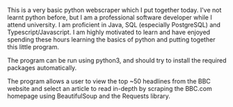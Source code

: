 This is a very basic python webscraper which I put together today. I've not learnt python before, but I am a professional software developer while I attend university. I am proficient in Java, SQL (especially PostgreSQL) and Typescript/Javascript. I am highly motivated to learn and have enjoyed spending these hours learning the basics of python and putting together this little program.

The program can be run using python3, and should try to install the required packages automatically.

The program allows a user to view the top ~50 headlines from the BBC website and select an article to read in-depth by scraping the BBC.com homepage using BeautifulSoup and the Requests library.
